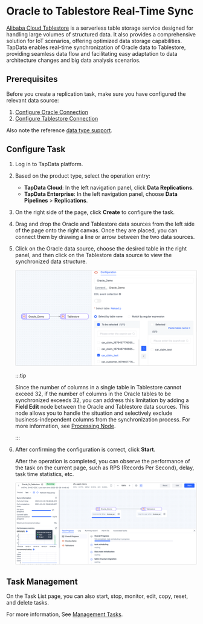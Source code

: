 # Oracle to Tablestore Real-Time Sync


[Alibaba Cloud Tablestore](https://www.alibabacloud.com/help/en/tablestore) is a serverless table storage service designed for handling large volumes of structured data. It also provides a comprehensive solution for IoT scenarios, offering optimized data storage capabilities. TapData enables real-time synchronization of Oracle data to Tablestore, providing seamless data flow and facilitating easy adaptation to data architecture changes and big data analysis scenarios.

## Prerequisites

Before you create a replication task, make sure you have configured the relevant data source:

1. [Configure Oracle Connection](../../connectors/on-prem-databases/oracle.md)
2. [Configure Tablestore Connection](../../connectors/warehouses-and-lake/tablestore.md)

Also note the reference [data type support](../../faq/no-supported-data-type.md).

## Configure Task

1. Log in to TapData platform.

2. Based on the product type, select the operation entry:

   * **TapData Cloud**: In the left navigation panel, click **Data Replications**.
   * **TapData Enterprise**: In the left navigation panel, choose **Data Pipelines** > **Replications**.

3. On the right side of the page, click **Create** to configure the task.

4. Drag and drop the Oracle and Tablestore data sources from the left side of the page onto the right canvas. Once they are placed, you can connect them by drawing a line or arrow between the two data sources.

5. Click on the Oracle data source, choose the desired table in the right panel, and then click on the Tablestore data source to view the synchronized data structure.

   ![Task Configuration](../../images/oracle_to_tablestore_task_en.png)

   :::tip

   Since the number of columns in a single table in Tablestore cannot exceed 32, if the number of columns in the Oracle tables to be synchronized exceeds 32, you can address this limitation by adding a **Field Edit** node between the Oracle and Tablestore data sources. This node allows you to handle the situation and selectively exclude business-independent columns from the synchronization process. For more information, see [Processing Node](../../data-transformation/process-node.md).

   :::

6. After confirming the configuration is correct, click **Start**.

   After the operation is completed, you can observe the performance of the task on the current page, such as RPS (Records Per Second), delay, task time statistics, etc.

   ![View Task Run Details](../../images/oracle_to_tablestore_monitor_en.png)

## Task Management

On the Task List page, you can also start, stop, monitor, edit, copy, reset, and delete tasks.

For more information, See [Management Tasks](../../data-transformation/manage-task.md).